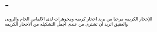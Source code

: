 # -
للإحجار الكريمه
مرحبا 
من يريد احجار كريمه ومجوهرات
لدى الالماس الخام والروبى والعقيق
اتريد ان تشترى 
من عندى اجمل التشكيله من الاححار الكريمه

